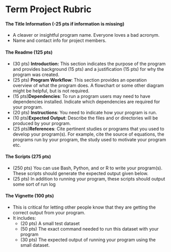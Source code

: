 # Term Project Rubric

#### The Title Information (-25 pts if information is missing)
  * A cleaver or insightful program name.  Everyone loves a bad acronym.
  * Name and contact info for project members.

#### The Readme (125 pts)
  * (30 pts) __Introduction:__ This section indicates the purpose of the program and provides background (15 pts) and a justification (15 pts) for why the program was created.
  * (25 pts) __Program Workflow__:  This section provides an operation overview of what the program does.  A flowchart or some other diagram might be helpful, but is not required.
  * (15 pts)__Dependencies__:  To run a program users may need to have dependencies installed.  Indicate which dependencies are required for your program.
  * (20 pts) __Instructions__:  You need to indicate how your program is run.
  * (10 pts)__Expected Output__: Describe the files and or directories will be produced by your program.
  * (25 pts)__References__: Cite pertinent studies or programs that you used to develop your program(s). For example, cite the source of equations, the programs run by your program, the study used to motivate your program etc.

#### The Scripts (275 pts)

  * (250 pts) You can use Bash, Python, and or R to write your program(s). These scripts should generate the expected output given below.
  * (25 pts) In addition to running your program, these scripts should output some sort of run log


#### The Vignette (100 pts)
  * This is critical for letting other people know that they are getting the correct output from your program.
  * It includes:
    * (20 pts) A small test dataset
    * (50 pts) The exact command needed to run this dataset with your program
    * (30 pts) The expected output of running your program using the small dataset.
